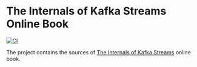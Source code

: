 # The Internals of Kafka Streams Online Book

[![CI](https://github.com/japila-books/kafka-streams-internals/workflows/CI/badge.svg)](https://github.com/japila-books/kafka-streams-internals/actions)

The project contains the sources of [The Internals of Kafka Streams](https://books.japila.pl/kafka-internals) online book.
